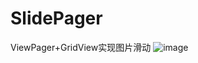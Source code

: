 # SlidePager
ViewPager+GridView实现图片滑动
![image](https://github.com/crazyqiang/SlidePager/blob/master/slide_gif.gif)


